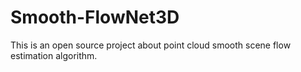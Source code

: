 # Smooth-FlowNet3D
This is an open source project about point cloud smooth scene flow estimation algorithm.
